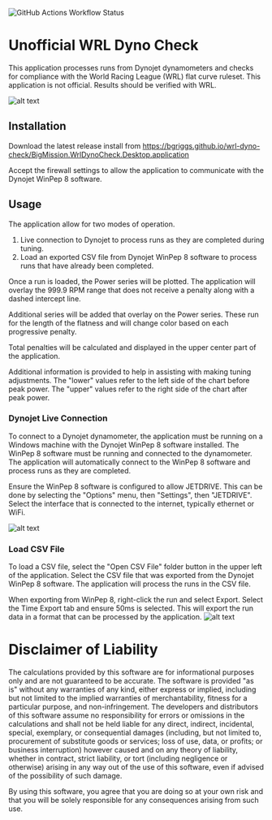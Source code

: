 ![GitHub Actions Workflow Status](https://img.shields.io/github/actions/workflow/status/bgriggs/wrl-dyno-check/build.yml)

# Unofficial WRL Dyno Check
This application processes runs from Dynojet dynamometers and checks for compliance with the World Racing League (WRL) flat curve ruleset.
This application is not official. Results should be verified with WRL. 

![alt text](https://github.com/bgriggs/wrl-dyno-ckeck/blob/9834a12132982ebbc2bfeba9f3075a243a788cc2/BigMission.WrlDynoCheck/BigMission.WrlDynoCheck/Assets/screenshot1.png?raw=true)

## Installation
Download the latest release install from https://bgriggs.github.io/wrl-dyno-check/BigMission.WrlDynoCheck.Desktop.application

Accept the firewall settings to allow the application to communicate with the Dynojet WinPep 8 software.

## Usage
The application allow for two modes of operation. 
1. Live connection to Dynojet to process runs as they are completed during tuning.
2. Load an exported CSV file from Dynojet WinPep 8 software to process runs that have already been completed.

Once a run is loaded, the Power series will be plotted. The application will overlay the 999.9 RPM range that does not receive a penalty along with a dashed intercept line.

Additional series will be added that overlay on the Power series. These run for the length of the flatness and will change color based on each progressive penalty.

Total penalties will be calculated and displayed in the upper center part of the application. 

Additional information is provided to help in assisting with making tuning adjustments. The "lower" values refer to the left side of the chart before peak power. The "upper" values refer to the right side of the chart after peak power.

### Dynojet Live Connection
To connect to a Dynojet dynamometer, the application must be running on a Windows machine with the Dynojet WinPep 8 software installed. The WinPep 8 software must be running and connected to the dynamometer. The application will automatically connect to the WinPep 8 software and process runs as they are completed.

Ensure the WinPep 8 software is configured to allow JETDRIVE. This can be done by selecting the "Options" menu, then "Settings", then "JETDRIVE". Select the interface that is connected to the internet, typically ethernet or WiFi.

![alt text](https://github.com/bgriggs/wrl-dyno-ckeck/blob/9834a12132982ebbc2bfeba9f3075a243a788cc2/BigMission.WrlDynoCheck/BigMission.WrlDynoCheck/Assets/screenshot-jetdrive-settings.png?raw=true)

### Load CSV File
To load a CSV file, select the "Open CSV File" folder button in the upper left of the application. Select the CSV file that was exported from the Dynojet WinPep 8 software. The application will process the runs in the CSV file.

When exporting from WinPep 8, right-click the run and select Export. Select the Time Export tab and ensure 50ms is selected. This will export the run data in a format that can be processed by the application.
![alt text](https://github.com/bgriggs/wrl-dyno-ckeck/blob/main/BigMission.WrlDynoCheck/BigMission.WrlDynoCheck/Assets/screenshot-dynojet-export-options.png?raw=true)

# Disclaimer of Liability

The calculations provided by this software are for informational purposes only and are not guaranteed to be accurate. The software is provided "as is" without any warranties of any kind, either express or implied, including but not limited to the implied warranties of merchantability, fitness for a particular purpose, and non-infringement. The developers and distributors of this software assume no responsibility for errors or omissions in the calculations and shall not be held liable for any direct, indirect, incidental, special, exemplary, or consequential damages (including, but not limited to, procurement of substitute goods or services; loss of use, data, or profits; or business interruption) however caused and on any theory of liability, whether in contract, strict liability, or tort (including negligence or otherwise) arising in any way out of the use of this software, even if advised of the possibility of such damage.

By using this software, you agree that you are doing so at your own risk and that you will be solely responsible for any consequences arising from such use.
